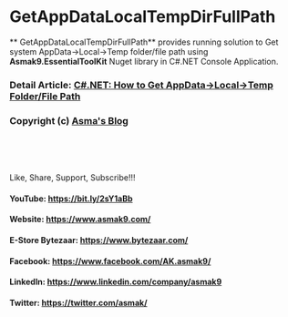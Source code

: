 #  GetAppDataLocalTempDirFullPath
** GetAppDataLocalTempDirFullPath** provides running solution to Get system AppData->Local->Temp folder/file path using **Asmak9.EssentialToolKit** Nuget library in C#.NET Console Application.

### Detail Article: [C#.NET: How to Get AppData->Local->Temp Folder/File Path](https://bit.ly/2LUljFo)

### Copyright (c) [Asma's Blog](https://www.asmak9.com/)

<br/>
<br/>
<br/>

Like, Share, Support, Subscribe!!!

#### YouTube: https://bit.ly/2sY1aBb 

#### Website: https://www.asmak9.com/

#### E-Store Bytezaar: https://www.bytezaar.com/

#### Facebook: https://www.facebook.com/AK.asmak9/

#### LinkedIn: https://www.linkedin.com/company/asmak9

#### Twitter: https://twitter.com/asmak/
